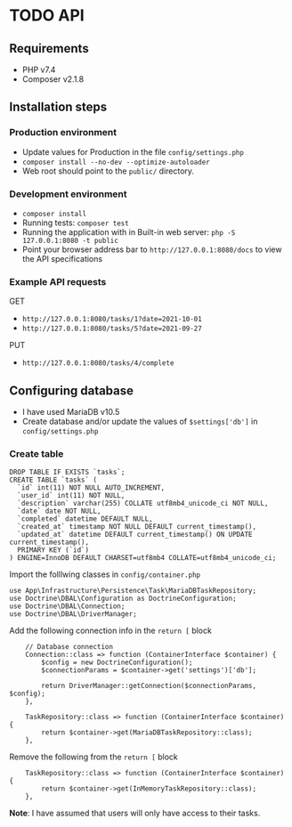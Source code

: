 # TODO API

## Requirements
- PHP v7.4
- Composer v2.1.8

## Installation steps

### Production environment
- Update values for Production in the file `config/settings.php`
- `composer install --no-dev --optimize-autoloader`
- Web root should point to the `public/` directory.

### Development environment
- `composer install`
- Running tests: `composer test`
- Running the application with in Built-in web server: `php -S 127.0.0.1:8080 -t public`
- Point your browser address bar to `http://127.0.0.1:8080/docs` to view the API specifications

### Example API requests
GET
- `http://127.0.0.1:8080/tasks/1?date=2021-10-01`
- `http://127.0.0.1:8080/tasks/5?date=2021-09-27`

PUT
- `http://127.0.0.1:8080/tasks/4/complete`

## Configuring database
- I have used MariaDB v10.5
- Create database and/or update the values of `$settings['db']` in `config/settings.php`

### Create table
```
DROP TABLE IF EXISTS `tasks`;
CREATE TABLE `tasks` (
  `id` int(11) NOT NULL AUTO_INCREMENT,
  `user_id` int(11) NOT NULL,
  `description` varchar(255) COLLATE utf8mb4_unicode_ci NOT NULL,
  `date` date NOT NULL,
  `completed` datetime DEFAULT NULL,
  `created_at` timestamp NOT NULL DEFAULT current_timestamp(),
  `updated_at` datetime DEFAULT current_timestamp() ON UPDATE current_timestamp(),
  PRIMARY KEY (`id`)
) ENGINE=InnoDB DEFAULT CHARSET=utf8mb4 COLLATE=utf8mb4_unicode_ci;
```

Import the folllwing classes in `config/container.php`
```
use App\Infrastructure\Persistence\Task\MariaDBTaskRepository;
use Doctrine\DBAL\Configuration as DoctrineConfiguration;
use Doctrine\DBAL\Connection;
use Doctrine\DBAL\DriverManager;
```

Add the following connection info in the `return [` block
```
    // Database connection
    Connection::class => function (ContainerInterface $container) {
        $config = new DoctrineConfiguration();
        $connectionParams = $container->get('settings')['db'];

        return DriverManager::getConnection($connectionParams, $config);
    },

    TaskRepository::class => function (ContainerInterface $container) {
        return $container->get(MariaDBTaskRepository::class);
    },
```

Remove the following from the `return [` block
```
    TaskRepository::class => function (ContainerInterface $container) {
        return $container->get(InMemoryTaskRepository::class);
    },
```

**Note**: I have assumed that users will only have access to their tasks.
